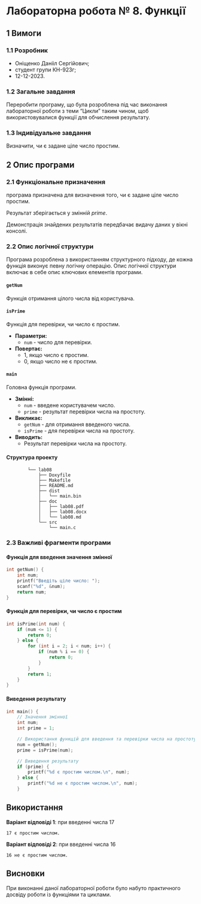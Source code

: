 # Лабораторна робота № 8. Функції

## 1 Вимоги

### 1.1 Розробник

* Оніщенко Данііл Сергійович;
* студент групи КН-923г;
* 12-12-2023.

### 1.2 Загальне завдання

Переробити програму, що була розроблена під час виконання лабораторної роботи з теми “Цикли” таким чином, щоб використовувалися функції для обчислення результату.

### 1.3 Індивідуальне завдання

Визначити, чи є задане ціле число простим.

## 2 Опис програми

### 2.1 Функціональне призначення

програма призначена для визначення того, чи є задане ціле число простим.

Результат зберігається у змінній *prime*.

Демонстрація знайдених результатів передбачає видачу даних у вікні консолі.

### 2.2 Опис логічної структури

Програма розроблена з використанням структурного підходу, де кожна функція виконує певну логічну операцію. Опис логічної структури включає в себе опис ключових елементів програми.

#### `getNum`
Функція отримання цілого числа від користувача.

#### `isPrime`
Функція для перевірки, чи число є простим.
- **Параметри:**
  - `num` - число для перевірки.
- **Повертає:**
  - 1, якщо число є простим.
  - 0, якщо число не є простим.

#### `main`
Головна функція програми.
- **Змінні:**
  - `num` - введене користувачем число.
  - `prime` - результат перевірки числа на простоту.
- **Викликає:**
  - `getNum` - для отримання введеного числа.
  - `isPrime` - для перевірки числа на простоту.
- **Виводить:**
  - Результат перевірки числа на простоту.

#### Структура проекту

```
		└── lab08
		    ├── Doxyfile
		    ├── Makefile
		    ├── README.md
		    ├── dist
		    │   └── main.bin
		    ├── doc
		    │   ├── lab08.pdf
		    │   ├── lab08.docx
		    │   └── lab08.md
		    └── src
		        └── main.c
```


### 2.3 Важливі фрагменти програми

#### Функція для введення значення змінної

```c
int getNum() {
	int num;
	printf("Введіть ціле число: ");
	scanf("%d", &num);
	return num;
}
```

#### Функція для перевірки, чи число є простим

```c
int isPrime(int num) {
    if (num <= 1) {
        return 0;
    } else {
        for (int i = 2; i < num; i++) {
            if (num % i == 0) {
                return 0;
            }
        }
        return 1;
    }
}
```

#### Виведення результату

```c
int main() {
    // Значення змінної
    int num;
    int prime = 1;

    // Використання функцій для введення та перевірки числа на простоту
    num = getNum();
    prime = isPrime(num);

    // Виведення результату
    if (prime) {
        printf("%d є простим числом.\n", num);
    } else {
        printf("%d не є простим числом.\n", num);
    }
```

## Використання

**Варіант відповіді 1**: при введенні числа 17

```
17 є простим числом.
```
**Варіант відповіді 2**: при введенні числа 16

```
16 не є простим числом.
```

## Висновки

При виконанні даної лабораторної роботи було набуто практичного досвіду роботи із функціями та циклами.
